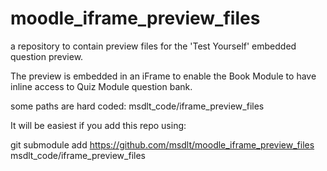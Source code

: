 # moodle_iframe_preview_files

a repository to contain preview files for the 'Test Yourself' embedded question preview.

The preview is embedded in an iFrame to enable the Book Module to have inline access to
Quiz Module question bank.

some paths are hard coded: msdlt_code/iframe_preview_files

It will be easiest if you add this repo using:

git submodule add https://github.com/msdlt/moodle_iframe_preview_files msdlt_code/iframe_preview_files
